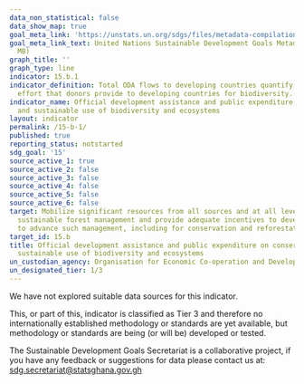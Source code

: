 ```yaml
---
data_non_statistical: false
data_show_map: true
goal_meta_link: 'https://unstats.un.org/sdgs/files/metadata-compilation/Metadata-Goal-15.pdf '
goal_meta_link_text: United Nations Sustainable Development Goals Metadata (PDF 4.0
  MB)
graph_title: ''
graph_type: line
indicator: 15.b.1
indicator_definition: Total ODA flows to developing countries quantify the public
  effort that donors provide to developing countries for biodiversity.
indicator_name: Official development assistance and public expenditure on conservation
  and sustainable use of biodiversity and ecosystems
layout: indicator
permalink: /15-b-1/
published: true
reporting_status: notstarted
sdg_goal: '15'
source_active_1: true
source_active_2: false
source_active_3: false
source_active_4: false
source_active_5: false
source_active_6: false
target: Mobilize significant resources from all sources and at all levels to finance
  sustainable forest management and provide adequate incentives to developing countries
  to advance such management, including for conservation and reforestation
target_id: 15.b
title: Official development assistance and public expenditure on conservation and
  sustainable use of biodiversity and ecosystems
un_custodian_agency: Organisation for Economic Co-operation and Development (OECD)
un_designated_tier: 1/3
---
```

We have not explored suitable data sources for this indicator.

This, or part of this, indicator is classified as Tier 3 and therefore no internationally established methodology or standards are yet available, but methodology or standards are being (or will be) developed or tested.

The Sustainable Development Goals Secretariat is a collaborative project, if you have any feedback or suggestions for data please contact us at: sdg.secretariat@statsghana.gov.gh

